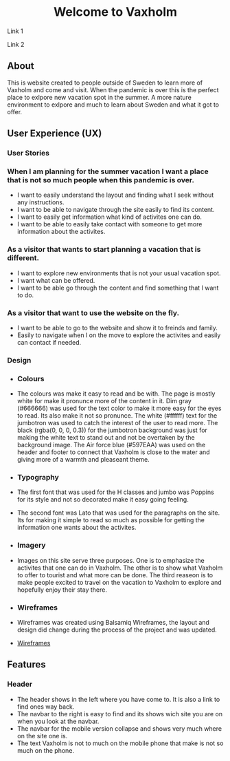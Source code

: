 
<h1 align="center">Welcome to Vaxholm</h1>

Link 1

Link 2


## About

This is website created to people outside of Sweden to learn more of Vaxholm and come 
and visit. When the pandemic is over this is the perfect place to exlpore new vacation spot 
in the summer. A more nature environment to exlpore and much to learn about Sweden and what it got to 
offer. 

## User Experience (UX)

### User Stories

 ### When I am planning for the summer vacation I want a place that is not so much people when this pandemic is over.

* I want to easily understand the layout and finding what I seek without any instructions. 
* I want to be able to navigate through the site easily to find its content. 
* I want to easily get information what kind of activites one can do. 
* I want to be able to easily take contact with someone to get more information about the activites. 

### As a visitor that wants to start planning a vacation that is different. 

* I want to explore new environments that is not your usual vacation spot. 
* I want what can be offered. 
* I want to be able go through the content and find something that I want to do. 

### As a visitor that want to use the website on the fly.

* I want to be able to go to the website and show it to freinds and family.
* Easily to navigate when I on the move to explore the activites and easily can contact if needed.

### Design

 - ### Colours 

 - The colours was make it easy to read and be with. The page is mostly white for make it pronunce more of the content in it. 
 Dim gray (#666666) was used for the text color to make it more easy for the eyes to read. Its also make it not so pronunce. 
 The white (#ffffff) text for the jumbotron was used to catch the interest of the user to read more. The black (rgba(0, 0, 0, 0.3)) 
 for the jumbotron background was just for making the white text to stand out and not be overtaken by the background image. 
 The Air force blue (#597EAA) was used on the header and footer to connect that Vaxholm is close to the water and giving more of a warmth and 
 pleaseant theme. 


- ### Typography

- The first font that was used for the H classes and jumbo was Poppins for its style and not so decorated make it easy going feeling. 
- The second font was Lato that was used for the paragraphs on the site. Its for making it simple to read so much as possible for getting the information one wants 
about the activites. 

- ### Imagery 

- Images on this site serve three purposes. One is to emphasize the activites that one can do in Vaxholm. The other is to show what Vaxholm to offer to 
tourist and what more can be done. The third reaseon is to make people excited to travel on the vacation to Vaxholm to explore and hopefully enjoy their stay there. 

- ### Wireframes

- Wireframes was created using Balsamiq Wireframes, the layout and design did change during the process of the project and was updated. 
- [Wireframes](https://github.com/KartexTiarc/Vaxholm/blob/master/assets/MileStone%201%20project.pdf)


## Features

### Header

- The header shows in the left where you have come to. It is also a link to find ones way back.
- The navbar to the right is easy to find and its shows wich site you are on when you look at the navbar.
- The navbar for the mobile version collapse and shows very much where on the site one is. 
- The text Vaxholm is not to much on the mobile phone that make is not so much on the phone. 

### 
